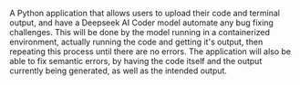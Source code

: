A Python application that allows users to upload their code and terminal output, and have a Deepseek AI Coder model automate any bug fixing challenges. This will be done by the model running in a containerized environment, actually running the code and getting it's output, then repeating this process until there are no errors. The application will also be able to fix semantic errors, by having the code itself and the output currently being generated, as well as the intended output.
